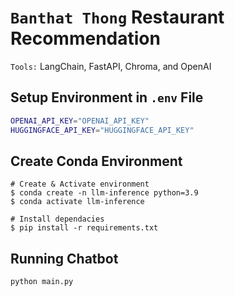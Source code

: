 # `Banthat Thong` Restaurant Recommendation

`Tools:` LangChain, FastAPI, Chroma, and OpenAI

## Setup Environment in `.env` File

```bash
OPENAI_API_KEY="OPENAI_API_KEY"
HUGGINGFACE_API_KEY="HUGGINGFACE_API_KEY"
```

## Create Conda Environment

```
# Create & Activate environment
$ conda create -n llm-inference python=3.9
$ conda activate llm-inference

# Install dependacies
$ pip install -r requirements.txt
```

## Running Chatbot

```bash
python main.py
```